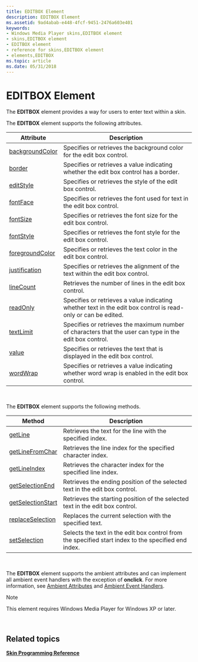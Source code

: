 ```yaml
---
title: EDITBOX Element
description: EDITBOX Element
ms.assetid: 9ad4abab-e448-4fcf-9451-2476a603e401
keywords:
- Windows Media Player skins,EDITBOX element
- skins,EDITBOX element
- EDITBOX element
- reference for skins,EDITBOX element
- elements,EDITBOX
ms.topic: article
ms.date: 05/31/2018
---
```


# EDITBOX Element

The **EDITBOX** element provides a way for users to enter text within a skin.

The **EDITBOX** element supports the following attributes.



| Attribute                                      | Description                                                                                                   |
|------------------------------------------------|---------------------------------------------------------------------------------------------------------------|
| [backgroundColor](editbox-backgroundcolor.md) | Specifies or retrieves the background color for the edit box control.                                         |
| [border](editbox-border.md)                   | Specifies or retrieves a value indicating whether the edit box control has a border.                          |
| [editStyle](editbox-editstyle.md)             | Specifies or retrieves the style of the edit box control.                                                     |
| [fontFace](editbox-fontface.md)               | Specifies or retrieves the font used for text in the edit box control.                                        |
| [fontSize](editbox-fontsize.md)               | Specifies or retrieves the font size for the edit box control.                                                |
| [fontStyle](editbox-fontstyle.md)             | Specifies or retrieves the font style for the edit box control.                                               |
| [foregroundColor](editbox-foregroundcolor.md) | Specifies or retrieves the text color in the edit box control.                                                |
| [justification](editbox-justification.md)     | Specifies or retrieves the alignment of the text within the edit box control.                                 |
| [lineCount](editbox-linecount.md)             | Retrieves the number of lines in the edit box control.                                                        |
| [readOnly](editbox-readonly.md)               | Specifies or retrieves a value indicating whether text in the edit box control is read-only or can be edited. |
| [textLimit](editbox-textlimit.md)             | Specifies or retrieves the maximum number of characters that the user can type in the edit box control.       |
| [value](editbox-value.md)                     | Specifies or retrieves the text that is displayed in the edit box control.                                    |
| [wordWrap](editbox-wordwrap.md)               | Specifies or retrieves a value indicating whether word wrap is enabled in the edit box control.               |



 

The **EDITBOX** element supports the following methods.



| Method                                             | Description                                                                                         |
|----------------------------------------------------|-----------------------------------------------------------------------------------------------------|
| [getLine](editbox-getline.md)                     | Retrieves the text for the line with the specified index.                                           |
| [getLineFromChar](editbox-getlinefromchar.md)     | Retrieves the line index for the specified character index.                                         |
| [getLineIndex](editbox-getlineindex.md)           | Retrieves the character index for the specified line index.                                         |
| [getSelectionEnd](editbox-getselectionend.md)     | Retrieves the ending position of the selected text in the edit box control.                         |
| [getSelectionStart](editbox-getselectionstart.md) | Retrieves the starting position of the selected text in the edit box control.                       |
| [replaceSelection](editbox-replaceselection.md)   | Replaces the current selection with the specified text.                                             |
| [setSelection](editbox-setselection.md)           | Selects the text in the edit box control from the specified start index to the specified end index. |



 

The **EDITBOX** element supports the ambient attributes and can implement all ambient event handlers with the exception of **onclick**. For more information, see [Ambient Attributes](ambient-attributes.md) and [Ambient Event Handlers](ambient-event-handlers.md).

> [!Note]  
> This element requires Windows Media Player for Windows XP or later.

 

## Related topics

<dl> <dt>

[**Skin Programming Reference**](skin-programming-reference.md)
</dt> </dl>

 

 




